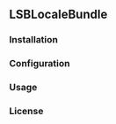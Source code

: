 LSBLocaleBundle
------------------

### Installation


### Configuration


### Usage


### License


